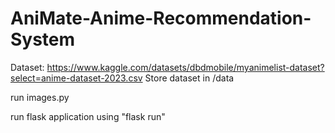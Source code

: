 # AniMate-Anime-Recommendation-System

Dataset: https://www.kaggle.com/datasets/dbdmobile/myanimelist-dataset?select=anime-dataset-2023.csv
Store dataset in /data

run images.py

run flask application using "flask run"
